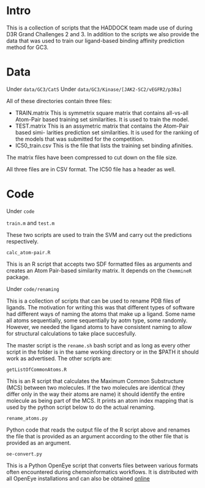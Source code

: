 # Intro

This is a collection of scripts that the HADDOCK team made use
of during D3R Grand Challenges 2 and 3. In addition to the scripts
we also provide the data that was used to train our ligand-based
binding affinity prediction method for GC3.

# Data

Under `data/GC3/CatS`
Under `data/GC3/Kinase/[JAK2-SC2/vEGFR2/p38a]`

All of these directories contain three files:

+ TRAIN.matrix This is symmetrix square matrix that contains all-vs-all Atom-Pair
based training set similarities. It is used to train the model.
+ TEST.matrix This is an assymetric matrix that contains the Atom-Pair based simi-
larities prediction set similarities. It is used for the ranking of the models that
was submitted for the competition.
+ IC50_train.csv This is the file that lists the training set binding afinities.

The matrix files have been compressed to cut down on the file size.

All three files are in CSV format. The IC50 file has a header as well.

# Code

Under `code`

`train.m` and `test.m`

These two scripts are used to train the SVM and carry out the predictions respectively.

`calc_atom-pair.R`

This is an R script that accepts two SDF formatted files as arguments and creates
an Atom Pair-based similarity matrix. It depends on the `ChemmineR` package.

Under `code/renaming`

This is a collection of scripts that can be used to rename PDB files of ligands.
The motivation for writing this was that different types of software had different
ways of naming the atoms that make up a ligand. Some name all atoms sequentially,
some sequentially by aotm type, some randomly. However, we needed the ligand atoms
to have consistent naming to allow for structural calculations to take place
succesfully.

The master script is the `rename.sh` bash script and as long as every other script
in the folder is in the same working directory or in the $PATH it should work as
advertised. The other scripts are:

`getListOfCommonAtoms.R`

This is an R script that calculates the Maximum Common Substructure (MCS) between
two molecules. If the two molecules are identical (they differ only in the way their
atoms are name) it should identify the entire molecule as being part of the MCS. It
prints an atom index mapping that is used by the python script below to do the actual
renaming.

`rename_atoms.py`

Python code that reads the output file of the R script above and renames the file
that is provided as an argument according to the other file that is provided as an
argument.

`oe-convert.py`

This is a Python OpenEye script that converts files between various formats often
encountered during chemoinformatics workflows. It is distributed with all OpenEye
installations and can also be obtained
[online](https://docs.eyesopen.com/toolkits/python/oechemtk/molreadwrite.html#readwritecompressedfiles.py)
